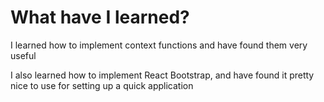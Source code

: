 <h1>What have I learned?</h1>
<p>I learned how to implement context functions and have found them very useful</p>
<p>I also learned how to implement React Bootstrap, and have found it pretty nice to use for setting up a quick application</p>

<!-- https://www.youtube.com/watch?v=_8M-YVY76O8&list=PLillGF-RfqbY3c2r0htQyVbDJJoBFE6Rb&index=39 -->
